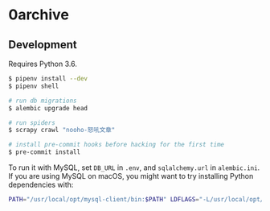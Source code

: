 
0archive
===

## Development

Requires Python 3.6.

```sh
$ pipenv install --dev
$ pipenv shell

# run db migrations
$ alembic upgrade head

# run spiders
$ scrapy crawl "nooho-怒吼文章"

# install pre-commit hooks before hacking for the first time
$ pre-commit install
```

To run it with MySQL, set `DB_URL` in `.env`, and `sqlalchemy.url` in `alembic.ini`.  If you are using MySQL on macOS, you might want to try installing Python dependencies with:

```sh
PATH="/usr/local/opt/mysql-client/bin:$PATH" LDFLAGS="-L/usr/local/opt/openssl/lib" CPPFLAGS="-I/usr/local/opt/openssl/include" pipenv install --dev
```
